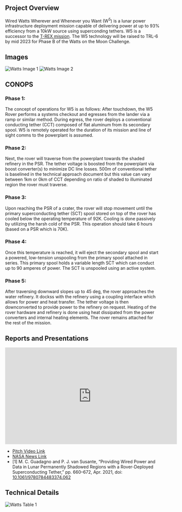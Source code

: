 ## Project Overview
Wired Watts Wherever and Whenever you Want (W<sup>5</sup>) is a lunar power infrastructure deployment mission capable of delivering power at up to 93% efficiency from a 10kW source using superconding tethers. W5 is a successor to the [T-REX mission](/projects/t-rex). The W5 technology will be raised to TRL-6 by mid 2023 for Phase B of the Watts on the Moon Challenge.

## Images
![Watts Image 1](/projects/watts/Watts0.png)
![Watts Image 2](/projects/watts/icon.jpg)

## CONOPS
### Phase 1:
The concept of operations for W5 is as follows: After touchdown, the W5 Rover performs a systems checkout and egresses from the lander via a ramp or similar method. During egress, the rover deploys a conventional conducting tether (CCT) composed of flat aluminum from its secondary spool. W5 is remotely operated for the duration of its mission and line of sight comms to the powerplant is assumed.

### Phase 2:
Next, the rover will traverse from the powerplant towards the shaded refinery in the  PSR. The tether voltage is boosted from the powerplant via boost converter(s) to minimize DC line losses. 500m of conventional tether is baselined in the technical approach document but this value can vary between 1km or 0km of CCT depending on ratio of shaded to illuminated region the rover must traverse.

### Phase 3:
Upon reaching the PSR of a crater, the rover will stop movement until the primary superconducting tether (SCT) spool stored on top of the rover has cooled below the operating temperature of 92K. Cooling is done passively by utilizing the harsh cold of the PSR. This operation should take 6 hours (based on a PSR which is 70K). 

### Phase 4:
Once this temperature is reached, it will eject the secondary spool and start a powered, low-tension unspooling from the primary spool attached in series. This primary spool holds a variable length SCT which can conduct up to 90 amperes of power. The SCT is unspooled using an active system.

### Phase 5:
After traversing downward slopes up to 45 deg, the rover approaches the water refinery. It dockss with the refinery using a coupling interface which allows for power and heat transfer. The tether voltage is then downconverted to provide power to the refinery on request. Heating of the rover hardware and refinery is done using heat dissipated from the power converters and internal heating elements. The rover remains attached for the rest of the mission.

## Reports and Presentations
<iframe width="560" height="315" src="https://www.youtube.com/embed/N0o_wM0lnQ0" title="YouTube video player" frameborder="0" allow="accelerometer; autoplay; clipboard-write; encrypted-media; gyroscope; picture-in-picture" allowfullscreen></iframe>

* [Pitch Video Link](https://www.youtube.com/watch?v=N0o_wM0lnQ0&ab_channel=PaulvanSusante)
* [NASA News Link](https://www.nasa.gov/directorates/spacetech/centennial_challenges/500k-awarded-in-first-phase-of-5m-watts-on-the-moon-challenge.html)
* [1]	M. C. Guadagno and P. J. van Susante, “Providing Wired Power and Data in Lunar Permanently Shadowed Regions with a Rover-Deployed Superconducting Tether,” pp. 660–672, Apr. 2021, doi: [10.1061/9780784483374.062](https://ascelibrary.org/doi/10.1061/9780784483374.062)

## Technical Details
![Watts Table 1](/projects/watts/wattstable0.png)